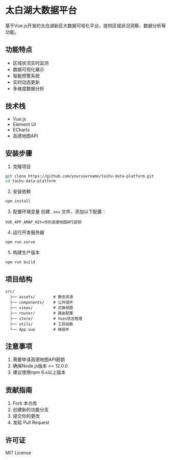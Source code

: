 # 太白湖大数据平台

基于Vue.js开发的太白湖新区大数据可视化平台，提供区域状况洞察、数据分析等功能。

## 功能特点

- 区域状况实时监测
- 数据可视化展示
- 智能预警系统
- 实时动态更新
- 多维度数据分析

## 技术栈

- Vue.js
- Element UI
- ECharts
- 高德地图API

## 安装步骤

1. 克隆项目
```bash
git clone https://github.com/yourusername/taihu-data-platform.git
cd taihu-data-platform
```

2. 安装依赖
```bash
npm install
```

3. 配置环境变量
创建 `.env` 文件，添加以下配置：
```
VUE_APP_AMAP_KEY=你的高德地图API密钥
```

4. 运行开发服务器
```bash
npm run serve
```

5. 构建生产版本
```bash
npm run build
```

## 项目结构

```
src/
  ├── assets/        # 静态资源
  ├── components/    # 公共组件
  ├── views/         # 页面视图
  ├── router/        # 路由配置
  ├── store/         # Vuex状态管理
  ├── utils/         # 工具函数
  └── App.vue        # 根组件
```

## 注意事项

1. 需要申请高德地图API密钥
2. 确保Node.js版本 >= 12.0.0
3. 建议使用npm 6.x以上版本

## 贡献指南

1. Fork 本仓库
2. 创建新的功能分支
3. 提交你的更改
4. 发起 Pull Request

## 许可证

MIT License 